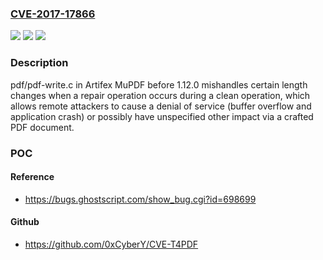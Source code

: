 ### [CVE-2017-17866](https://cve.mitre.org/cgi-bin/cvename.cgi?name=CVE-2017-17866)
![](https://img.shields.io/static/v1?label=Product&message=n%2Fa&color=blue)
![](https://img.shields.io/static/v1?label=Version&message=n%2Fa&color=blue)
![](https://img.shields.io/static/v1?label=Vulnerability&message=n%2Fa&color=brighgreen)

### Description

pdf/pdf-write.c in Artifex MuPDF before 1.12.0 mishandles certain length changes when a repair operation occurs during a clean operation, which allows remote attackers to cause a denial of service (buffer overflow and application crash) or possibly have unspecified other impact via a crafted PDF document.

### POC

#### Reference
- https://bugs.ghostscript.com/show_bug.cgi?id=698699

#### Github
- https://github.com/0xCyberY/CVE-T4PDF


